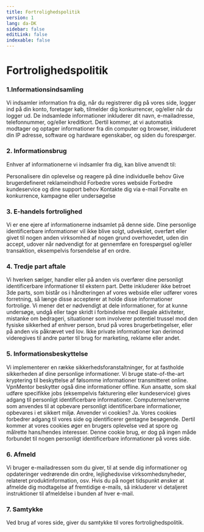 ```yaml
---
title: Fortrolighedspolitik
version: 1
lang: da-DK
sidebar: false
editLink: false
indexable: false
---
```


# Fortrolighedspolitik

### 1.Informationsindsamling

Vi indsamler information fra dig, når du registrerer dig på vores side, logger ind på din konto, foretager køb, tilmelder dig konkurrencer, og/eller når du logger ud. De indsamlede informationer inkluderer dit navn, e-mailadresse, telefonnummer, og/eller kreditkort.
Dertil kommer, at vi automatisk modtager og optager informationer fra din computer og browser, inkluderet din IP adresse, software og hardware egenskaber, og siden du forespørger.

### 2. Informationsbrug

Enhver af informationerne vi indsamler fra dig, kan blive anvendt til:

Personalisere din oplevelse og reagere på dine individuelle behov
Give brugerdefineret reklameindhold
Forbedre vores webside
Forbedre kundeservice og dine support behov
Kontakte dig via e-mail
Forvalte en konkurrence, kampagne eller undersøgelse

### 3. E-handels fortrolighed

Vi er ene ejere af informationerne indsamlet på denne side. Dine personlige identificerbare informationer vil ikke blive solgt, udvekslet, overført eller givet til nogen anden virksomhed af nogen grund overhovedet, uden din accept, udover når nødvendigt for at gennemføre en forespørgsel og/eller transaktion, eksempelvis forsendelse af en ordre.

### 4. Tredje part aftale

Vi hverken sælger, handler eller på anden vis overfører dine personligt identificerbare informationer til ekstern part. Dette inkluderer ikke betroet 3de parts, som bistår os i håndteringen af vores webside eller udfører vores forretning, så længe disse accepterer at holde disse informationer fortrolige.
Vi mener det er nødvendigt at dele informationer, for at kunne undersøge, undgå eller tage skridt i forbindelse med illegale aktiviteter, mistanke om bedrageri, situationer som involverer potentiel trussel mod den fysiske sikkerhed af enhver person, brud på vores brugerbetingelser, eller på anden vis påkrævet ved lov.
Ikke private informationer kan derimod videregives til andre parter til brug for marketing, reklame eller andet.

### 5. Informationsbeskyttelse

Vi implementerer en række sikkerhedsforanstaltninger, for at fastholde sikkerheden af dine personlige informationer. Vi bruge state-of-the-art kryptering til beskyttelse af følsomme informationer transmitteret online. VpnMentor beskytter også dine informationer offline. Kun ansatte, som skal udføre specifikke jobs (eksempelvis fakturering eller kundeservice) gives adgang til personligt identificerbare informationer. Computerne/serverne som anvendes til at opbevare personligt identificerbare informationer, opbevares i et sikkert miljø.
Anvender vi cookies?
Ja. Vores cookies forbedrer adgang til vores side og identificerer gentagne besøgende. Dertil kommer at vores cookies øger en brugers oplevelse ved at spore og målrette hans/hendes interesser. Denne cookie brug, er dog på ingen måde forbundet til nogen personligt identificerbare informationer på vores side.

### 6. Afmeld

Vi bruger e-mailadressen som du giver, til at sende dig informationer og opdateringer vedrørende din ordre, lejlighedsvise virksomhedsnyheder, relateret produktinformation, osv. Hvis du på noget tidspunkt ønsker at afmelde dig modtagelse af fremtidige e-mails, så inkluderer vi detaljeret instruktioner til afmeldelse i bunden af hver e-mail.

### 7. Samtykke

Ved brug af vores side, giver du samtykke til vores fortrolighedspolitik.
